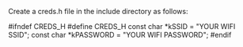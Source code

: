 Create a creds.h file in the include directory as follows:

#ifndef CREDS_H
#define CREDS_H
const char *kSSID = "YOUR WIFI SSID";
const char *kPASSWORD = "YOUR WIFI PASSWORD";
#endif
